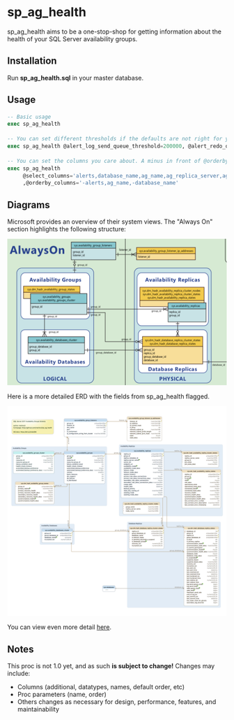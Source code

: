 # sp_ag_health

sp_ag_health aims to be a one-stop-shop for getting information about the health
of your SQL Server availability groups.

## Installation

Run **sp_ag_health.sql** in your master database.

## Usage

```sql
-- Basic usage
exec sp_ag_health

-- You can set different thresholds if the defaults are not right for your environment
exec sp_ag_health @alert_log_send_queue_threshold=200000, @alert_redo_queue_threshold=200000

-- You can set the columns you care about. A minus in front of @orderby_columns means sort desc
exec sp_ag_health
     @select_columns='alerts,database_name,ag_name,ag_replica_server,ag_replica_role,log_send_queue_size_kb,redo_queue_size_kb'
     ,@orderby_columns='-alerts,ag_name,-database_name'
```

## Diagrams

Microsoft provides an overview of their system views. The "Always On" section
highlights the following structure:

![System Views Map Always On][overview-erd]

Here is a more detailed ERD with the fields from sp_ag_health flagged.

![AlwaysOn][detail-erd]

You can view even more detail [here][very-detailed-erd].

## Notes

This proc is not 1.0 yet, and as such **is subject to change!** Changes may
include:

- Columns (additional, datatypes, names, default order, etc)
- Proc parameters (name, order)
- Others changes as necessary for design, performance, features, and maintainability

[overview-erd]: https://raw.githubusercontent.com/mattmc3/sp_ag_health/master/erd/System%20Views%20Map%20Always%20On.png
[detail-erd]: https://raw.githubusercontent.com/mattmc3/sp_ag_health/master/erd/AlwaysOn.png
[very-detailed-erd]: https://cdn.rawgit.com/mattmc3/sp_ag_health/8abff33d/erd/AlwaysOn.html
